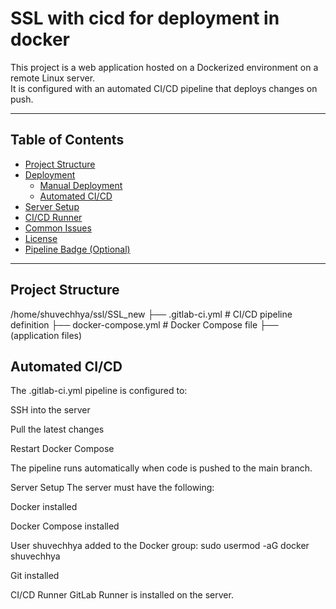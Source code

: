 # SSL with cicd for deployment in docker

This project is a web application hosted on a Dockerized environment on a remote Linux server.  
It is configured with an automated CI/CD pipeline that deploys changes on push.

---

## Table of Contents

- [Project Structure](#project-structure)
- [Deployment](#deployment)
  - [Manual Deployment](#manual-deployment)
  - [Automated CI/CD](#automated-cicd)
- [Server Setup](#server-setup)
- [CI/CD Runner](#cicd-runner)
- [Common Issues](#common-issues)
- [License](#license)
- [Pipeline Badge (Optional)](#pipeline-badge-optional)

---

## Project Structure
/home/shuvechhya/ssl/SSL_new
├── .gitlab-ci.yml          # CI/CD pipeline definition
├── docker-compose.yml      # Docker Compose file
├── (application files)

## Automated CI/CD
The .gitlab-ci.yml pipeline is configured to:

SSH into the server

Pull the latest changes

Restart Docker Compose

The pipeline runs automatically when code is pushed to the main branch.

Server Setup
The server must have the following:

Docker installed

Docker Compose installed

User shuvechhya added to the Docker group:
sudo usermod -aG docker shuvechhya

Git installed

CI/CD Runner
GitLab Runner is installed on the server.
